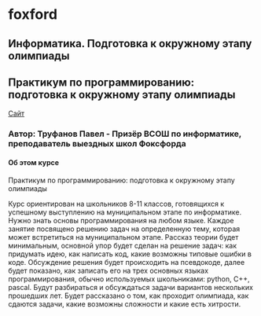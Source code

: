 # foxford
## Информатика. Подготовка к окружному этапу олимпиады ##

## Практикум по программированию: подготовка к окружному этапу олимпиады ##

<p>
    <a href="https://foxford.ru/courses/995/lessons/28399">Сайт</a>
</p>

### Автор: Труфанов Павел - Призёр ВСОШ по информатике, преподаватель выездных школ Фоксфорда ###

#### Об этом курсе ####
Практикум по программированию: подготовка к окружному этапу олимпиады

Курс ориентирован на школьников 8-11 классов, 
готовящихся к успешному выступлению на муниципальном этапе по информатике. 
Нужно знать основы программирования на любом языке.
Каждое занятие посвящено решению задач на определенную тему, 
которая может встретиться на муниципальном этапе. 
Рассказ теории будет минимальным, основной упор будет сделан на решение задач: 
как придумать идею, как написать код, какие возможны типовые ошибки в коде. 
Обсуждение решения будет происходить на псевдокоде, далее будет показано, 
как записать его на трех основных языках программирования, обычно используемых школьниками: 
python, C++, pascal.
Будут разбираться и обсуждаться задачи вариантов нескольких прошедших лет.
Будет рассказано о том, как проходит олимпиада, как сдаются задачи, 
какие возможны сложности и какие есть хитрости.

